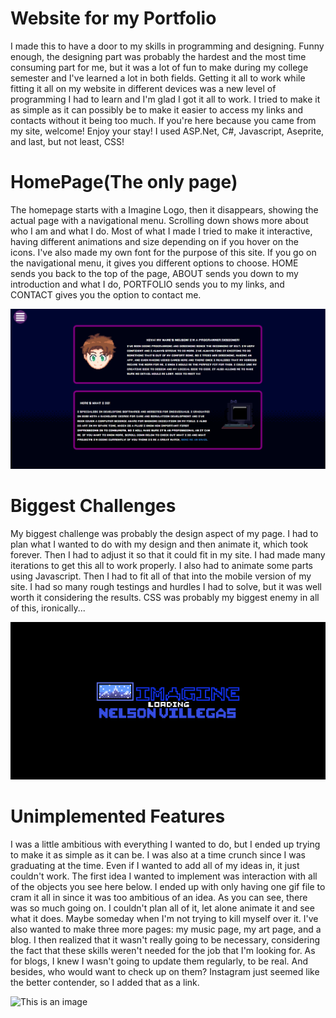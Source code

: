 # Website for my Portfolio
I made this to have a door to my skills in programming and designing. Funny enough, the designing part was probably the hardest and the 
most time consuming part for me, but it was a lot of fun to make during my college semester and I've learned a lot in both fields. Getting it all 
to work while fitting it all on my website in different devices was a new level of programming I had to learn and I'm glad I got it all to work. I 
tried to make it as simple as it can possibly be to make it easier to access my links and contacts without it being too much. If you're here 
because you came from my site, welcome! Enjoy your stay! I used ASP.Net, C#, Javascript, Aseprite, and last, but not least, CSS!

# HomePage(The only page)
The homepage starts with a Imagine Logo, then it disappears, showing the actual page with a navigational menu. Scrolling down shows more 
about who I am and what I do. Most of what I made I tried to make it interactive, having different animations and size depending on if you 
hover on the icons. I've also made my own font for the purpose of this site. If you go on the navigational menu, it gives you different options to 
choose. HOME sends you back to the top of the page, ABOUT sends you down to my introduction and what I do, PORTFOLIO sends you to my 
links, and CONTACT gives you the option to contact me. 

![This is an image](/Images/About.PNG)
# Biggest Challenges
My biggest challenge was probably the design aspect of my page. I had to plan what I wanted to do with my design and then animate it, which 
took forever. Then I had to adjust it so that it could fit in my site. I had made many iterations to get this all to work properly. I also had to 
animate some parts using Javascript. Then I had to fit all of that into the mobile version of my site. I had so many rough testings and hurdles I 
had to solve, but it was well worth it considering the results. CSS was probably my biggest enemy in all of this, ironically...

![This is an image](/Images/ImagineLogo.gif)
# Unimplemented Features
I was a little ambitious with everything I wanted to do, but I ended up trying to make it as simple as it can be. I was also at a time crunch since I 
was graduating at the time. Even if I wanted to add all of my ideas in, it just couldn't work. The first idea I wanted to implement was interaction 
with all of the objects you see here below. I ended up with only having one gif file to cram it all in since it was too ambitious of an idea. As you 
can see, there was so much going on. I couldn't plan all of it, let alone animate it and see what it does. Maybe someday when I'm not trying to 
kill myself over it. I've also wanted to make three more pages: my music page, my art page, and a blog. I then realized that it wasn't really going 
to be necessary, considering the fact that these skills weren't needed for the job that I'm looking for. As for blogs, I knew I wasn't going to 
update them regularly, to be real. And besides, who would want to check up on them? Instagram just seemed like the better contender, so I 
added that as a link.

![This is an image](/Content/CitNoReflect.gif)
